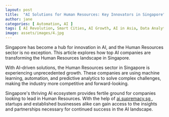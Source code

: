 ```yaml
---
layout: post
title:  "AI Solutions for Human Resources: Key Innovators in Singapore"
author: jane
categories: [ Automation, AI ]
tags: [ AI Revolution, Smart Cities, AI Growth, AI in Asia, Data Analytics ]
image: assets/images/4.jpg
---
```


Singapore has become a hub for innovation in AI, and the Human Resources sector is no exception. This article explores how top AI companies are transforming the Human Resources landscape in Singapore.

With AI-driven solutions, the Human Resources sector in Singapore is experiencing unprecedented growth. These companies are using machine learning, automation, and predictive analytics to solve complex challenges, making the industry more competitive and forward-looking.

Singapore's thriving AI ecosystem provides fertile ground for companies looking to lead in Human Resources. With the help of <a href="https://ai.supremacy.sg" target="_blank"> ai.supremacy.sg </a>, startups and established businesses alike can gain access to the insights and partnerships necessary for continued success in the AI landscape.
